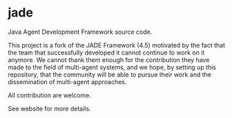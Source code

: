 # jade

Java Agent Development Framework source code.

This project is a fork of the JADE Framework (4.5) motivated by the fact that the team that successfully developed it cannot continue to work on it anymore.
We cannot thank them enough for the contribution they have made to the field of multi-agent systems, and we hope, by setting up this repository, that the community will be able to pursue their work and the dissemination of multi-agent approaches.

All contribution are welcome.

See website for more details.